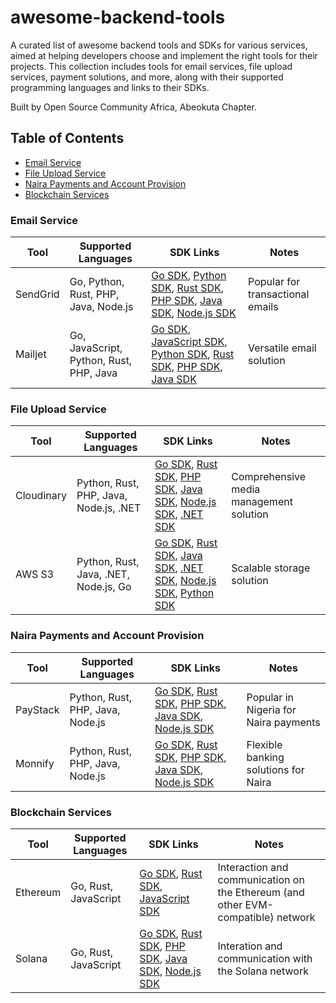 # awesome-backend-tools

A curated list of awesome backend tools and SDKs for various services, aimed at helping developers choose and implement the right tools for their projects. 
This collection includes tools for email services, file upload services, payment solutions, and more, along with their supported programming languages and links to their SDKs.

Built by Open Source Community Africa, Abeokuta Chapter.


## Table of Contents
- [Email Service](#email-service)
- [File Upload Service](#file-upload-service)
- [Naira Payments and Account Provision](#naira-payments-and-account-provision)
- [Blockchain Services](#blockchain-services)

### Email Service

| Tool     | Supported Languages                     | SDK Links                                                                                                                                              | Notes                            |
|----------|-----------------------------------------|--------------------------------------------------------------------------------------------------------------------------------------------------------|----------------------------------|
| SendGrid | Go, Python, Rust, PHP, Java, Node.js    | [Go SDK](https://github.com/sendgrid/sendgrid-go), [Python SDK](link), [Rust SDK](link), [PHP SDK](link), [Java SDK](link), [Node.js SDK](link)        | Popular for transactional emails |
| Mailjet  | Go, JavaScript, Python, Rust, PHP, Java | [Go SDK](https://github.com/mailjet/mailjet-apiv3-go), [JavaScript SDK](link), [Python SDK](link), [Rust SDK](link), [PHP SDK](link), [Java SDK](link) | Versatile email solution         |

### File Upload Service

| Tool       | Supported Languages                    | SDK Links                                                                                                     | Notes                                   |
|------------|----------------------------------------|---------------------------------------------------------------------------------------------------------------|-----------------------------------------|
| Cloudinary | Python, Rust, PHP, Java, Node.js, .NET | [Go SDK](link), [Rust SDK](link), [PHP SDK](link), [Java SDK](link), [Node.js SDK](link), [.NET SDK](link)    | Comprehensive media management solution |
| AWS S3     | Python, Rust, Java, .NET, Node.js, Go  | [Go SDK](link), [Rust SDK](link), [Java SDK](link), [.NET SDK](link), [Node.js SDK](link), [Python SDK](link) | Scalable storage solution               |

### Naira Payments and Account Provision

| Tool     | Supported Languages              | SDK Links                                                                                                               | Notes                                 |
|----------|----------------------------------|-------------------------------------------------------------------------------------------------------------------------|---------------------------------------|
| PayStack | Python, Rust, PHP, Java, Node.js | [Go SDK](https://github.com/rpip/paystack-go), [Rust SDK](link), [PHP SDK](link), [Java SDK](link), [Node.js SDK](link) | Popular in Nigeria for Naira payments |
| Monnify  | Python, Rust, PHP, Java, Node.js | [Go SDK](link), [Rust SDK](link), [PHP SDK](link), [Java SDK](link), [Node.js SDK](link)                                | Flexible banking solutions for Naira  |


### Blockchain Services

| Tool     | Supported Languages  | SDK Links                                                                                                                     | Notes                                                                            |
|----------|----------------------|-------------------------------------------------------------------------------------------------------------------------------|----------------------------------------------------------------------------------|
| Ethereum | Go, Rust, JavaScript | [Go SDK](https://github.com/ethereum/go-ethereum), [Rust SDK](link), [JavaScript SDK](https://github.com/ethers-io/ethers.js) | Interaction and communication on the Ethereum (and other EVM-compatible) network |
| Solana   | Go, Rust, JavaScript | [Go SDK](https://github.com/blocto/solana-go-sdk), [Rust SDK](link), [PHP SDK](link), [Java SDK](link), [Node.js SDK](link)   | Interation and communication with the Solana network                             |